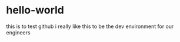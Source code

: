 # hello-world
this is to test github
i really like this to be the dev environment for our engineers
